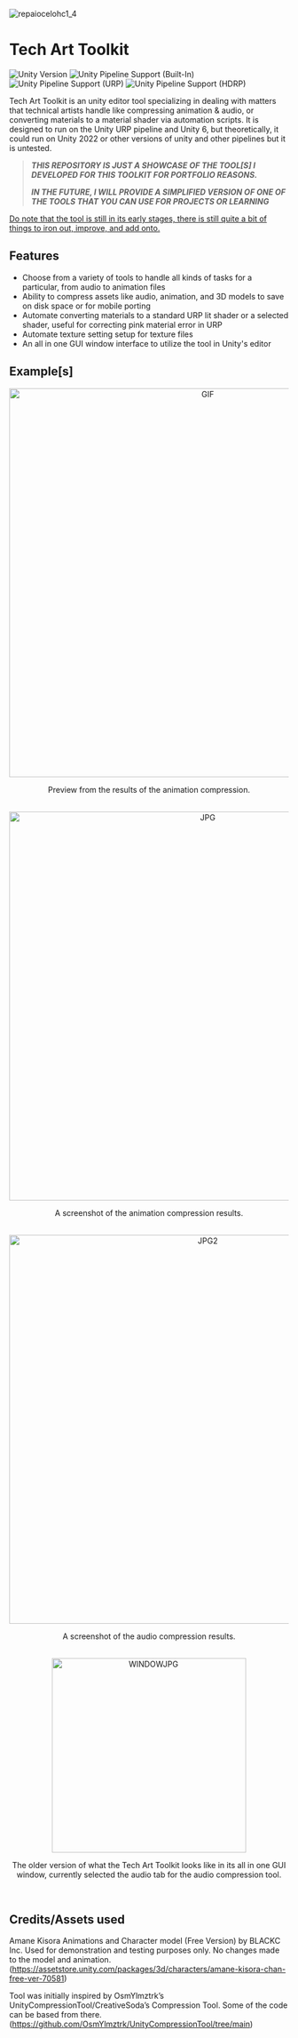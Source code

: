 ![repaiocelohc1_4](https://github.com/user-attachments/assets/b2ad1856-fa41-4d65-9608-47889f8f23a8)


# Tech Art Toolkit

![Unity Version](https://img.shields.io/badge/Unity-6000.0.27%27LTS%2B-blueviolet?logo=unity)
![Unity Pipeline Support (Built-In)](https://img.shields.io/badge/BiRP_✔️-darkgreen?logo=unity)
![Unity Pipeline Support (URP)](https://img.shields.io/badge/URP_✔️-blue?logo=unity)
![Unity Pipeline Support (HDRP)](https://img.shields.io/badge/HDRP_✔️-darkred?logo=unity)

Tech Art Toolkit is an unity editor tool specializing in dealing with matters that technical artists handle like compressing animation & audio, or converting materials to a material shader via automation scripts.
It is designed to run on the Unity URP pipeline and Unity 6, but theoretically, it could run on Unity 2022 or other versions of unity and other pipelines but it is untested.

> ***THIS REPOSITORY IS JUST A SHOWCASE OF THE TOOL[S] I DEVELOPED FOR THIS TOOLKIT FOR PORTFOLIO REASONS.***
>
> ***IN THE FUTURE, I WILL PROVIDE A SIMPLIFIED VERSION OF ONE OF THE TOOLS THAT YOU CAN USE FOR PROJECTS OR LEARNING***

<ins>Do note that the tool is still in its early stages, there is still quite a bit of things to iron out, improve, and add onto.</ins>

## Features
- Choose from a variety of tools to handle all kinds of tasks for a particular, from audio to animation files
- Ability to compress assets like audio, animation, and 3D models to save on disk space or for mobile porting
- Automate converting materials to a standard URP lit shader or a selected shader, useful for correcting pink material error in URP
- Automate texture setting setup for texture files
- An all in one GUI window interface to utilize the tool in Unity's editor

## Example[s]
<div align="center">
  <img src="https://github.com/user-attachments/assets/b2ad1856-fa41-4d65-9608-47889f8f23a8" width="700" alt="GIF"/>
</div>
<p align="center">Preview from the results of the animation compression.</p>
<br>
<div align="center">
  <img src="https://github.com/user-attachments/assets/2564d9c6-039e-4e45-8f19-20d7b806d039" width="700" alt="JPG"/>
</div>
<p align="center">A screenshot of the animation compression results.</p>
<br>
<div align="center">
  <img src="https://github.com/user-attachments/assets/869924e7-b3b0-4f3c-b6eb-de218337cbe2" width="700" alt="JPG2"/>
</div>
<p align="center">A screenshot of the audio compression results.</p>
<br>
<div align="center">
  <img src="https://github.com/user-attachments/assets/96043bbc-2423-4251-9d63-e11fb2f18e9e" width="350" alt="WINDOWJPG"/>
</div>
<p align="center">The older version of what the Tech Art Toolkit looks like in its all in one GUI window, 
currently selected the audio tab for the audio compression tool.</p>
<br>

## Credits/Assets used
Amane Kisora Animations and Character model (Free Version) by BLACKC Inc. Used for demonstration and testing purposes only. No changes made to the model and animation. (https://assetstore.unity.com/packages/3d/characters/amane-kisora-chan-free-ver-70581)

Tool was initially inspired by OsmYlmztrk’s UnityCompressionTool/CreativeSoda’s Compression Tool. Some of the code can be based from there. (https://github.com/OsmYlmztrk/UnityCompressionTool/tree/main)
